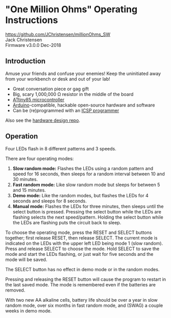# "One Million Ohms" Operating Instructions
https://github.com/JChristensen/millionOhms_SW  
Jack Christensen  
Firmware v3.0.0 Dec-2018

## Introduction

Amuse your friends and confuse your enemies! Keep the uninitiated away from your workbench or desk and out of your lab!

- Great conversation piece or gag gift
- Big, scary 1,000,000 Ω resistor in the middle of the board
- [ATtiny85 microcontroller](https://www.microchip.com/wwwproducts/en/ATtiny85)
- [Arduino](https://www.arduino.cc/)-compatible, hackable open-source hardware and software
- Can be (re)programmed with an [ICSP programmer](https://www.adafruit.com/product/46)

Also see the [hardware design repo](https://github.com/JChristensen/millionOhms_HW).

## Operation

Four LEDs flash in 8 different patterns and 3 speeds.

There are four operating modes:

1. **Slow random mode:** Flashes the LEDs using a random pattern and speed for 16 seconds, then sleeps for a random interval between 10 and 30 minutes.
2. **Fast random mode:** Like slow random mode but sleeps for between 5 and 15 minutes.
3. **Demo mode:** Like the random modes, but flashes the LEDs for 4 seconds and sleeps for 8 seconds.
4. **Manual mode:** Flashes the LEDs for three minutes, then sleeps until the select button is pressed. Pressing the select button while the LEDs are flashing selects the next speed/pattern. Holding the select button while the LEDs are flashing puts the circuit back to sleep.

To choose the operating mode, press the RESET and SELECT buttons together; first release RESET, then release SELECT. The current mode is indicated on the LEDs with the upper left LED being mode 1 (slow random). Press and release SELECT to choose the mode. Hold SELECT to save the mode and start the LEDs flashing, or just wait for five seconds and the mode will be saved.

The SELECT button has no effect in demo mode or in the random modes.

Pressing and releasing the RESET button will cause the program to restart in the last saved mode. The mode is remembered even if the batteries are removed.

With two new AA alkaline cells, battery life should be over a year in
slow random mode, over six months in fast random mode, and (SWAG) a couple weeks in demo mode.
